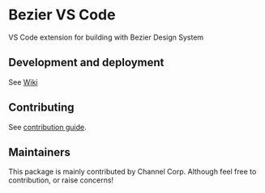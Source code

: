 # Bezier VS Code

VS Code extension for building with Bezier Design System

## Development and deployment

See [Wiki](https://github.com/channel-io/bezier-react/wiki/Introduction#bezier-vscode)

## Contributing

See [contribution guide](https://github.com/channel-io/bezier-react/wiki/Contribute).

## Maintainers

This package is mainly contributed by Channel Corp. Although feel free to contribution, or raise concerns!
